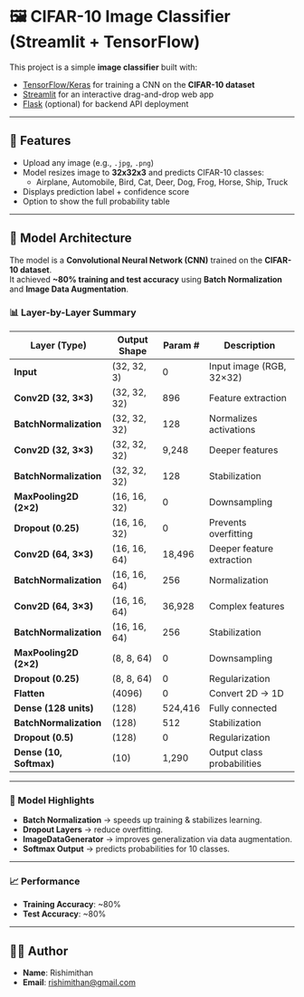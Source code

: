 # 🖼️ CIFAR-10 Image Classifier (Streamlit + TensorFlow)

This project is a simple **image classifier** built with:
- [TensorFlow/Keras](https://www.tensorflow.org/) for training a CNN on the **CIFAR-10 dataset**
- [Streamlit](https://streamlit.io/) for an interactive drag-and-drop web app
- [Flask](https://flask.palletsprojects.com/) (optional) for backend API deployment

---

## 🚀 Features
- Upload any image (e.g., `.jpg`, `.png`)
- Model resizes image to **32x32x3** and predicts CIFAR-10 classes:
  - Airplane, Automobile, Bird, Cat, Deer, Dog, Frog, Horse, Ship, Truck
- Displays prediction label + confidence score
- Option to show the full probability table

---

## 🧠 Model Architecture

The model is a **Convolutional Neural Network (CNN)** trained on the **CIFAR-10 dataset**.  
It achieved **~80% training and test accuracy** using **Batch Normalization** and **Image Data Augmentation**.

### 📊 Layer-by-Layer Summary

| Layer (Type)             | Output Shape   | Param #   | Description |
|---------------------------|----------------|-----------|-------------|
| **Input**                | (32, 32, 3)    | 0         | Input image (RGB, 32×32) |
| **Conv2D (32, 3×3)**     | (32, 32, 32)   | 896       | Feature extraction |
| **BatchNormalization**   | (32, 32, 32)   | 128       | Normalizes activations |
| **Conv2D (32, 3×3)**     | (32, 32, 32)   | 9,248     | Deeper features |
| **BatchNormalization**   | (32, 32, 32)   | 128       | Stabilization |
| **MaxPooling2D (2×2)**   | (16, 16, 32)   | 0         | Downsampling |
| **Dropout (0.25)**       | (16, 16, 32)   | 0         | Prevents overfitting |
| **Conv2D (64, 3×3)**     | (16, 16, 64)   | 18,496    | Deeper feature extraction |
| **BatchNormalization**   | (16, 16, 64)   | 256       | Normalization |
| **Conv2D (64, 3×3)**     | (16, 16, 64)   | 36,928    | Complex features |
| **BatchNormalization**   | (16, 16, 64)   | 256       | Stabilization |
| **MaxPooling2D (2×2)**   | (8, 8, 64)     | 0         | Downsampling |
| **Dropout (0.25)**       | (8, 8, 64)     | 0         | Regularization |
| **Flatten**              | (4096)         | 0         | Convert 2D → 1D |
| **Dense (128 units)**    | (128)          | 524,416   | Fully connected |
| **BatchNormalization**   | (128)          | 512       | Stabilization |
| **Dropout (0.5)**        | (128)          | 0         | Regularization |
| **Dense (10, Softmax)**  | (10)           | 1,290     | Output class probabilities |

---

### 🔹 Model Highlights
- **Batch Normalization** → speeds up training & stabilizes learning.  
- **Dropout Layers** → reduce overfitting.  
- **ImageDataGenerator** → improves generalization via data augmentation.  
- **Softmax Output** → predicts probabilities for 10 classes.  

---

### 📈 Performance
- **Training Accuracy**: ~80%  
- **Test Accuracy**: ~80%  

---

## 👨‍💻 Author  

- **Name**: Rishimithan 
- **Email**: rishimithan@gmail.com  




